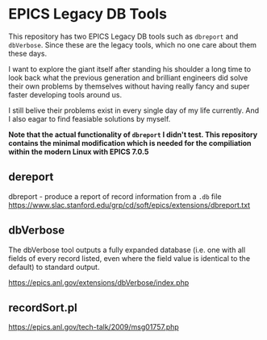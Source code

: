 # EPICS Legacy DB Tools

This repository has two EPICS Legacy DB tools such as `dbreport` and `dbVerbose`.
Since these are the legacy tools, which no one care about them these days.

I want to explore the giant itself after standing his shoulder a long time to look
back what the previous generation and brilliant engineers did solve their own problems 
by themselves without having really fancy and super faster developing tools around us.

I still belive their problems exist in every single day of my life currently. 
And I also eagar to find feasiable solutions by myself. 

**Note that the actual functionality of `dbreport` I didn't test. This repository contains
the minimal modification which is needed for the compiliation within the modern Linux
with EPICS 7.0.5** 

## dereport

dbreport - produce a report of  record  information  from  a `.db` file
https://www.slac.stanford.edu/grp/cd/soft/epics/extensions/dbreport.txt



## dbVerbose

The dbVerbose tool outputs a fully expanded database (i.e. one with all fields of every record listed, even where the field value is identical to the default) to standard output.

https://epics.anl.gov/extensions/dbVerbose/index.php

## recordSort.pl

https://epics.anl.gov/tech-talk/2009/msg01757.php
